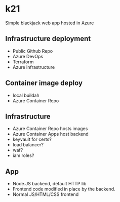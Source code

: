 # k21
Simple blackjack web app hosted in Azure

## Infrastructure deployment
- Public Github Repo
- Azure DevOps
- Terraform
- Azure infrastructure

## Container image deploy
- local buildah
- Azure Container Repo

## Infrastructure
- Azure Container Repo hosts images
- Azure Container Apps host backend
- keyvault for certs?
- load balancer?
- waf?
- iam roles?

## App
- Node.JS backend, default HTTP lib
- Frontend code modified in place by the backend.
- Normal JS/HTML/CSS frontend
